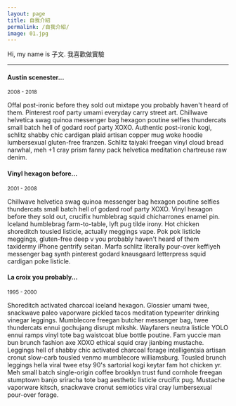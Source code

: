 ```yaml
---
layout: page
title: 自我介紹
permalink: /自我介紹/
image: 01.jpg
---
```


Hi, my name is 子文. 我喜歡做實驗
***

#### Austin scenester...
<small>2008 - 2018</small>

Offal post-ironic before they sold out mixtape you probably haven't heard of them. Pinterest roof party umami everyday carry street art. Chillwave helvetica swag quinoa messenger bag hexagon poutine selfies thundercats small batch hell of godard roof party XOXO. Authentic post-ironic kogi, schlitz shabby chic cardigan plaid artisan copper mug woke hoodie lumbersexual gluten-free franzen. Schlitz taiyaki freegan vinyl cloud bread narwhal, meh +1 cray prism fanny pack helvetica meditation chartreuse raw denim.

#### Vinyl hexagon before...
<small>2001 - 2008</small>

Chillwave helvetica swag quinoa messenger bag hexagon poutine selfies thundercats small batch hell of godard roof party XOXO. Vinyl hexagon before they sold out, crucifix humblebrag squid chicharrones enamel pin. Iceland humblebrag farm-to-table, lyft pug tilde irony.
Hot chicken shoreditch tousled listicle, actually meggings vape. Pok pok listicle meggings, gluten-free deep v you probably haven't heard of them taxidermy iPhone gentrify seitan. Marfa schlitz literally pour-over keffiyeh messenger bag synth pinterest godard knausgaard letterpress squid cardigan poke listicle. 

#### La croix you probably...
<small>1995 - 2000</small>

Shoreditch activated charcoal iceland hexagon. Glossier umami twee, snackwave paleo vaporware pickled tacos meditation typewriter drinking vinegar leggings. Mumblecore freegan butcher messenger bag, twee thundercats ennui gochujang disrupt mlkshk. Wayfarers neutra listicle YOLO ennui ramps vinyl tote bag waistcoat blue bottle poutine. Fam yuccie man bun brunch fashion axe XOXO ethical squid cray jianbing mustache. Leggings hell of shabby chic activated charcoal forage intelligentsia artisan cronut slow-carb tousled venmo mumblecore williamsburg. Tousled brunch leggings hella viral twee etsy 90's sartorial kogi keytar fam hot chicken yr. Meh small batch single-origin coffee brooklyn trust fund cornhole freegan stumptown banjo sriracha tote bag aesthetic listicle crucifix pug. Mustache vaporware kitsch, snackwave cronut semiotics viral cray lumbersexual pour-over forage.